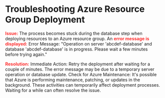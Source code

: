 # Troubleshooting Azure Resource Group Deployment


<strong style="color: red; opacity: 0.80;">Issue:</strong> The process becomes stuck during the database step when deploying resources to an Azure resource group. An 
<strong style="color: red; opacity: 0.80;">error message is displayed:</strong>
Error Message: "Operation on server 'abcdef-database' and database 'abcdef-database' is in progress. Please wait a few minutes before trying again."


<strong style="color: red; opacity: 0.80;">Resolution:</strong>
Immediate Action: Retry the deployment after waiting for a couple of minutes. The error message may be due to a temporary server operation or database update.
Check for Azure Maintenance: It's possible that Azure is performing maintenance, patching, or updates in the background. 
These activities can temporarily affect deployment processes. Waiting for a while can often resolve the issue.



